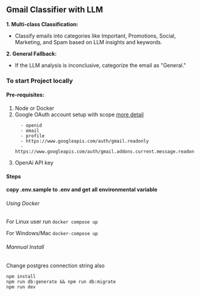 ## Gmail Classifier with LLM

**1. Multi-class Classification:**

- Classify emails into categories like Important, Promotions, Social, Marketing, and Spam based on LLM insights and keywords.

**2. General Fallback:**

- If the LLM analysis is inconclusive, categorize the email as "General."

### To start Project locally

#### Pre-requisites:

1. Node or Docker
2. Google OAuth account setup with scope [more detail](https://developers.google.com/gmail/api/auth/scopes)
   ```
     - openid
     - email
     - profile
     - https://www.googleapis.com/auth/gmail.readonly
     - https://www.googleapis.com/auth/gmail.addons.current.message.readonly
   ```
3. OpenAi API key

#### Steps

**copy .env.sample to .env and get all environmental variable**

###### Using Docker

For Linux user run `docker compose up`

For Windows/Mac `docker-compose up`

###### Mannual Install

Change postgres connection string also

```
npm install
npm run db:generate && npm run db:migrate
npm run dev
```
